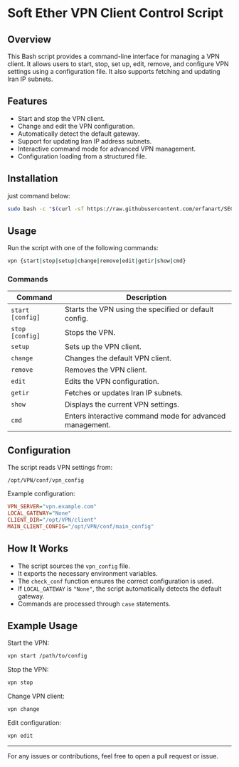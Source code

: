 # Soft Ether VPN Client Control Script

## Overview

This Bash script provides a command-line interface for managing a VPN client. It allows users to start, stop, set up, edit, remove, and configure VPN settings using a configuration file. It also supports fetching and updating Iran IP subnets.

## Features

- Start and stop the VPN client.
- Change and edit the VPN configuration.
- Automatically detect the default gateway.
- Support for updating Iran IP address subnets.
- Interactive command mode for advanced VPN management.
- Configuration loading from a structured file.

## Installation

just command below:

```bash
sudo bash -c "$(curl -sf https://raw.githubusercontent.com/erfanart/SECI/master/installer.sh)"
```

## Usage

Run the script with one of the following commands:

```sh
vpn {start|stop|setup|change|remove|edit|getir|show|cmd}
```

### Commands

| Command          | Description                                              |
| ---------------- | -------------------------------------------------------- |
| `start [config]` | Starts the VPN using the specified or default config.    |
| `stop [config]`  | Stops the VPN.                                           |
| `setup`          | Sets up the VPN client.                                  |
| `change`         | Changes the default VPN client.                          |
| `remove`         | Removes the VPN client.                                  |
| `edit`           | Edits the VPN configuration.                             |
| `getir`          | Fetches or updates Iran IP subnets.                      |
| `show`           | Displays the current VPN settings.                       |
| `cmd`            | Enters interactive command mode for advanced management. |

## Configuration

The script reads VPN settings from:

```
/opt/VPN/conf/vpn_config
```

Example configuration:

```ini
VPN_SERVER="vpn.example.com"
LOCAL_GATEWAY="None"
CLIENT_DIR="/opt/VPN/client"
MAIN_CLIENT_CONFIG="/opt/VPN/conf/main_config"
```

## How It Works

- The script sources the `vpn_config` file.
- It exports the necessary environment variables.
- The `check_conf` function ensures the correct configuration is used.
- If `LOCAL_GATEWAY` is `"None"`, the script automatically detects the default gateway.
- Commands are processed through `case` statements.

## Example Usage

Start the VPN:

```sh
vpn start /path/to/config
```

Stop the VPN:

```sh
vpn stop
```

Change VPN client:

```sh
vpn change
```

Edit configuration:

```sh
vpn edit
```

<!-- ## License

This project is open-source and available under the [MIT License](LICENSE). -->

---

For any issues or contributions, feel free to open a pull request or issue.
